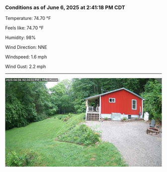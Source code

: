 ### Conditions as of June 6, 2025 at 2:41:18 PM CDT 

Temperature: 74.70 &deg;F

Feels like: 74.70 &deg;F

Humidity: 98%

Wind Direction: NNE

Windspeed: 1.6 mph

Wind Gust: 2.2 mph

---

<img src="./images/latest.jpeg"/>

